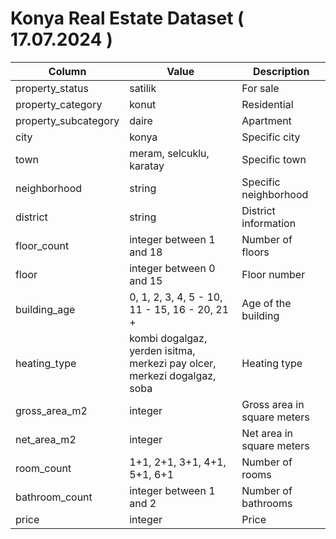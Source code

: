 # Konya Real Estate Dataset ( 17.07.2024 )

| Column               | Value                                                                    | Description                                                               |
|----------------------|--------------------------------------------------------------------------|---------------------------------------------------------------------------|
| property_status      | satilik                                                                  | For sale                                                                  |
| property_category    | konut                                                                    | Residential                                                               |
| property_subcategory | daire                                                                    | Apartment                                                                 |
| city                 | konya                                                                    | Specific city                                                             |
| town                 | meram, selcuklu, karatay                                                 | Specific town                                                             |
| neighborhood         | string                                                                   | Specific neighborhood                                                     |
| district             | string                                                                   | District information                                                      |
| floor_count          | integer between 1 and 18                                                 | Number of floors                                                          |
| floor                | integer between 0 and 15                                                 | Floor number                                                              |
| building_age         | 0, 1, 2, 3, 4, 5 - 10, 11 - 15, 16 - 20, 21 +                            | Age of the building                                                       |
| heating_type         | kombi dogalgaz, yerden isitma, merkezi pay olcer, merkezi dogalgaz, soba | Heating type                                                              |
| gross_area_m2        | integer                                                                  | Gross area in square meters                                               |
| net_area_m2          | integer                                                                  | Net area in square meters                                                 |
| room_count           | 1+1, 2+1, 3+1, 4+1, 5+1, 6+1                                             | Number of rooms                                                           |
| bathroom_count       | integer between 1 and 2                                                  | Number of bathrooms                                                       |
| price                | integer                                                                  | Price                                                                     |
